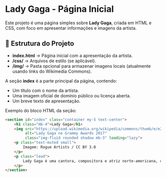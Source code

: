 # Lady Gaga - Página Inicial

Este projeto é uma página simples sobre **Lady Gaga**, criada em HTML e CSS, com foco em apresentar informações e imagens da artista.

## 📌 Estrutura do Projeto

- **index.html** → Página inicial com a apresentação da artista.
- **/css/** → Arquivos de estilo (se aplicável).
- **/img/** → Pasta opcional para armazenar imagens locais (atualmente usando links do Wikimedia Commons).


A seção **index** é a parte principal da página, contendo:
- Um título com o nome da artista.
- Uma imagem oficial de domínio público ou licença aberta.
- Um breve texto de apresentação.

Exemplo do bloco HTML da seção:

```html
<section id="index" class="container my-5 text-center">
    <h1 class="mb-4">Lady Gaga</h1>
    <img src="https://upload.wikimedia.org/wikipedia/commons/thumb/e/e2/Lady_Gaga_Grammys_2017.png/800px-Lady_Gaga_Grammys_2017.png"
         alt="Lady Gaga no Grammy Awards 2017"
         class="img-fluid rounded shadow mb-3" loading="lazy">
    <p class="text-muted small">
        Imagem: Rogue Artists / CC BY 3.0
    </p>
    <p class="lead">
        Lady Gaga é uma cantora, compositora e atriz norte-americana, conhecida por sua originalidade e versatilidade artística.
    </p>
</section>
